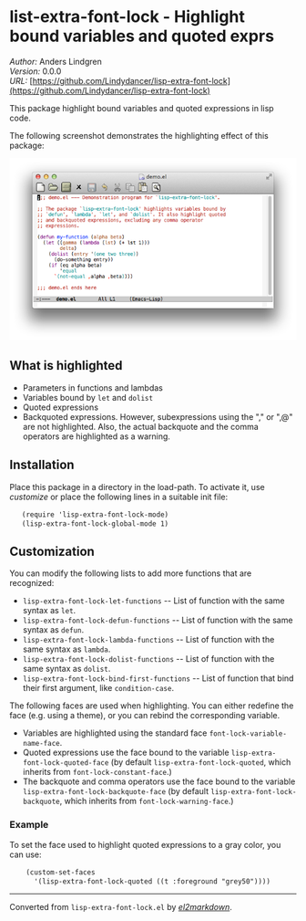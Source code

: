 # list-extra-font-lock - Highlight bound variables and quoted exprs

*Author:* Anders Lindgren<br>
*Version:* 0.0.0<br>
*URL:* [https://github.com/Lindydancer/lisp-extra-font-lock](https://github.com/Lindydancer/lisp-extra-font-lock)<br>

This package highlight bound variables and quoted expressions in
lisp code.

The following screenshot demonstrates the highlighting effect of
this package:

![See doc/demo.png for screenshot](doc/demo.png)

## What is highlighted

* Parameters in functions and lambdas
* Variables bound by `let` and `dolist`
* Quoted expressions
* Backquoted expressions. However, subexpressions using the "," or
  ",@" are not highlighted. Also, the actual backquote and the
  comma operators are highlighted as a warning.

## Installation

Place this package in a directory in the load-path. To activate it,
use *customize* or place the following lines in a suitable init
file:

       (require 'lisp-extra-font-lock-mode)
       (lisp-extra-font-lock-global-mode 1)

## Customization

You can modify the following lists to add more functions that are
recognized:

* `lisp-extra-font-lock-let-functions` -- List of function with the
  same syntax as `let`.
* `lisp-extra-font-lock-defun-functions` -- List of function with
  the same syntax as `defun`.
* `lisp-extra-font-lock-lambda-functions` -- List of function with
  the same syntax as `lambda`.
* `lisp-extra-font-lock-dolist-functions` -- List of function with
  the same syntax as `dolist`.
* `lisp-extra-font-lock-bind-first-functions` -- List of function
  that bind their first argument, like `condition-case`.

The following faces are used when highlighting. You can either
redefine the face (e.g. using a theme), or you can rebind the
corresponding variable.

* Variables are highlighted using the standard face
  `font-lock-variable-name-face`.
* Quoted expressions use the face bound to the variable
  `lisp-extra-font-lock-quoted-face` (by default
  `lisp-extra-font-lock-quoted`, which inherits from
  `font-lock-constant-face`.)
* The backquote and comma operators use the face bound to the
  variable `lisp-extra-font-lock-backquote-face` (by default
  `lisp-extra-font-lock-backquote`, which inherits from
  `font-lock-warning-face`.)

### Example

To set the face used to highlight quoted expressions to a gray
color, you can use:

        (custom-set-faces
          '(lisp-extra-font-lock-quoted ((t :foreground "grey50"))))


---
Converted from `lisp-extra-font-lock.el` by [*el2markdown*](https://github.com/Lindydancer/el2markdown).

